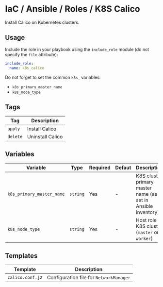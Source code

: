 # IaC / Ansible / Roles / K8S Calico

Install Calico on Kubernetes clusters.

## Usage

Include the role in your playbook using the `include_role` module (do not specify the `file` attribute):

```yaml
include_role:
  name: k8s_calico
```

Do not forget to set the common `k8s_` variables:

* `k8s_primary_master_name`
* `k8s_node_type`

## Tags

|Tag      |Description|
|---------|-----------|
|`apply`  |Install Calico|
|`delete` |Uninstall Calico|

## Variables

|Variable|Type|Required|Defaut|Description|
|--------|----|--------|------|-----------|
|`k8s_primary_master_name`|`string`|Yes|-|K8S cluster primary master name (as set in Ansible inventory)|
|`k8s_node_type`|`string`|Yes|-|Host role in K8S cluster (`master` or `worker`)|

## Templates

|Template|Description|
|--------|-----------|
|`calico.conf.j2`|Configuration file for `NetworkManager`|
